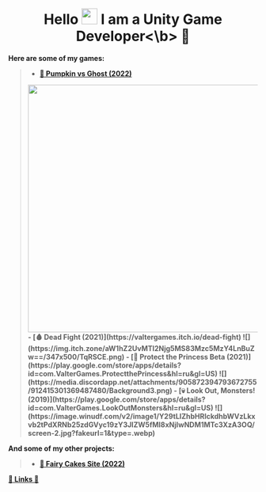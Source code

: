 <h1 align="center">Hello <img src="https://github.com/blackcater/blackcater/raw/main/images/Hi.gif" height="32"/> I am a <b>Unity Game Developer<\b> 🎲</h1>

Here are some of my games: 
> - [🎃 Pumpkin vs Ghost (2022)](https://valtergamespro.itch.io/pumpkin-vs-ghost)
> <img src="https://img.itch.zone/aW1nLzEwNDAyNTA0LnBuZw==/347x500/hS3NSI.png" width="500">
> - [🩸 Dead Fight (2021)](https://valtergames.itch.io/dead-fight)
> ![](https://img.itch.zone/aW1hZ2UvMTI2Njg5MS83Mzc5MzY4LnBuZw==/347x500/TqRSCE.png)
> - [👑 Protect the Princess Beta (2021)](https://play.google.com/store/apps/details?id=com.ValterGames.ProtectthePrincess&hl=ru&gl=US)
> ![](https://media.discordapp.net/attachments/905872394793672755/912415301369487480/Background3.png)
> - [💀 Look Out, Monsters! (2019)](https://play.google.com/store/apps/details?id=com.ValterGames.LookOutMonsters&hl=ru&gl=US)
> ![](https://image.winudf.com/v2/image1/Y29tLlZhbHRlckdhbWVzLkxvb2tPdXRNb25zdGVyc19zY3JlZW5fMl8xNjIwNDM1MTc3XzA3OQ/screen-2.jpg?fakeurl=1&type=.webp)

And some of my other projects:
> - [🎂 Fairy Cakes Site (2022)](https://fairycakeskira.github.io)

[**🌈 Links 🌈**](https://linktr.ee/ValterGames)
